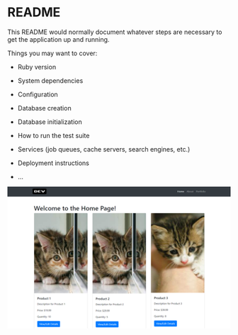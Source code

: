 # README

This README would normally document whatever steps are necessary to get the
application up and running.

Things you may want to cover:

* Ruby version

* System dependencies

* Configuration

* Database creation

* Database initialization

* How to run the test suite

* Services (job queues, cache servers, search engines, etc.)

* Deployment instructions

* ...

![all text](https://github.com/sobuz80/Ruby-on-Rails/blob/main/Screenshot%202023-11-16%20215025.png)

